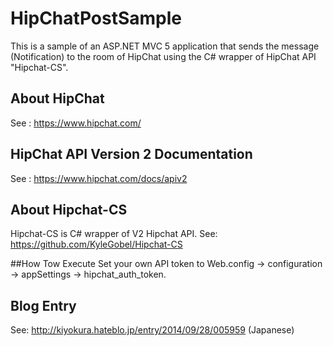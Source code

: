 HipChatPostSample
=================

This is a sample of an ASP.NET MVC 5 application that sends the message (Notification) to the room of HipChat using the C# wrapper of HipChat API "Hipchat-CS".

## About HipChat
See : https://www.hipchat.com/

## HipChat API Version 2 Documentation
See : https://www.hipchat.com/docs/apiv2

## About Hipchat-CS
Hipchat-CS is C# wrapper of V2 Hipchat API.
See: https://github.com/KyleGobel/Hipchat-CS

##How Tow Execute
Set your own API token to Web.config -> configuration -> appSettings -> hipchat_auth_token.

## Blog Entry
See: http://kiyokura.hateblo.jp/entry/2014/09/28/005959 (Japanese)
